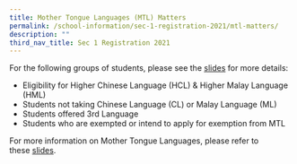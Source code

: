 ```yaml
---
title: Mother Tongue Languages (MTL) Matters
permalink: /school-information/sec-1-registration-2021/mtl-matters/
description: ""
third_nav_title: Sec 1 Registration 2021
---
```


For the following groups of students, please see the [slides](/files/2022-Sec-1_MTL-Matters.pdf) for more details:

*   Eligibility for Higher Chinese Language (HCL) & Higher Malay Language (HML)
*   Students not taking Chinese Language (CL) or Malay Language (ML)
*   Students offered 3rd Language
*   Students who are exempted or intend to apply for exemption from MTL

For more information on Mother Tongue Languages, please refer to these [slides](/files/Mother-Tongue-Languages.pdf).